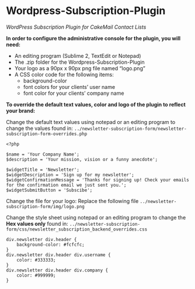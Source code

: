 Wordpress-Subscription-Plugin
=============================

*WordPress Subscription Plugin for CakeMail Contact Lists*

**In order to configure the administrative console for the plugin, you will need:**
* An editing program (Sublime 2, TextEdit or Notepad)
* The .zip folder for the Wordpress-Subscription-Plugin
* Your logo as a 90px x 90px png file named “logo.png”
* A CSS color code for the following items:
	- background-color
	- font colors for your clients’ user name
	- font color for your clients’ company name

**To override the default text values, color and logo of the plugin to reflect your brand:**

Change the default text values using notepad or an editing program to change the values found in:
  `../newsletter-subscription-form/newsletter-subscription-form-overrides.php`

```
<?php

$name = 'Your Company Name';
$description = 'Your mission, vision or a funny anecdote';

$widgetTitle = 'Newsletter';
$widgetDescription = 'Sign up for my newsletter';
$widgetConfirmationMessage = 'Thanks for signing up! Check your emails for the confirmation email we just sent you.';
$widgetSubmitButton = 'Subscibe';
```

Change the file for your logo: Replace the following file
  `../newsletter-subscription-form/img/logo.png`


Change the style sheet using notepad or an editing program to change the **Hex values only** found in:
  `../newsletter-subscription-form/css/newsletter_subscription_backend_overrides.css`

```
div.newsletter div.header {
    background-color: #fcfcfc;
}
div.newsletter div.header div.username {
    color: #333333;
}
div.newsletter div.header div.company {
    color: #999999;
}
```
